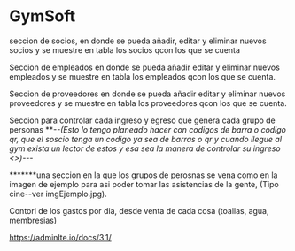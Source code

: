 # GymSoft
seccion de socios,
en donde se pueda añadir, editar y eliminar nuevos socios
y se muestre en tabla los socios qcon los que se cuenta

Seccion de empleados
en donde se pueda añadir editar y eliminar nuevos empleados
y se muestre en tabla los empleados qcon los que se cuenta.

Seccion de proveedores
en donde se pueda añadir editar y eliminar nuevos proveedores
y se muestre en tabla los proveedores qcon los que se cuenta.


Seccion para controlar cada ingreso y egreso que genera cada
grupo de personas
***--(Esto lo tengo planeado hacer con codigos de barra o
codigo qr, que el soscio tenga un codigo ya sea de barras
o qr y cuando llegue al gym exista un lector de estos
y esa sea la manera de controlar su ingreso <<Asi mismo que
cuando este por vencerse o ya este vencido salga una
alerta>>)---*

*******una seccion en la que los grupos de perosnas se vena como en la imagen de ejemplo
para asi poder tomar las asistencias de la gente,
(Tipo cine--ver imgEjemplo.jpg).



Contorl de los gastos por dia, desde venta de cada cosa (toallas, agua, membresias)

https://adminlte.io/docs/3.1/
